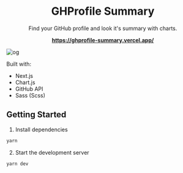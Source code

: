 <div align="center">

# GHProfile Summary

Find your GitHub profile and look it's summary with charts.

**https://ghprofile-summary.vercel.app/**

</div>

![og](https://raw.githubusercontent.com/ryuuto829/ghprofile-summary/master/public/og.png)

Built with:

- Next.js
- Chart.js
- GitHub API
- Sass (Scss)

## Getting Started

1. Install dependencies

```bash
yarn
```

2. Start the development server

```bash
yarn dev
```
